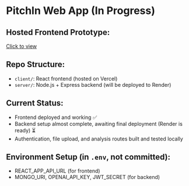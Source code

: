 # PitchIn Web App (In Progress)

## Hosted Frontend Prototype:
[Click to view](https://web-app-project-umber.vercel.app/)

## Repo Structure:
- `client/`: React frontend (hosted on Vercel)
- `server/`: Node.js + Express backend (will be deployed to Render)

## Current Status:
- Frontend deployed and working ✅
- Backend setup almost complete, awaiting final deployment (Render is ready) ⏳
- Authentication, file upload, and analysis routes built and tested locally

## Environment Setup (in `.env`, not committed):
- REACT_APP_API_URL (for frontend)
- MONGO_URI, OPENAI_API_KEY, JWT_SECRET (for backend)
